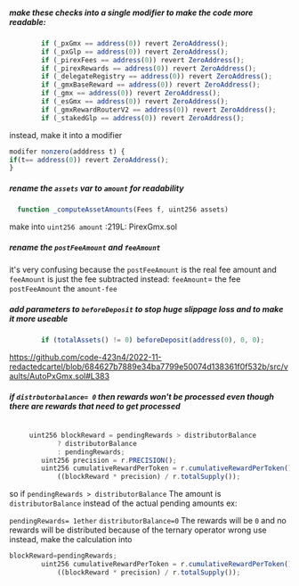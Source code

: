 ##### make  these checks into a single  modifier to make the code more readable:
```js
        if (_pxGmx == address(0)) revert ZeroAddress();
        if (_pxGlp == address(0)) revert ZeroAddress();
        if (_pirexFees == address(0)) revert ZeroAddress();
        if (_pirexRewards == address(0)) revert ZeroAddress();
        if (_delegateRegistry == address(0)) revert ZeroAddress();
        if (_gmxBaseReward == address(0)) revert ZeroAddress();
        if (_gmx == address(0)) revert ZeroAddress();
        if (_esGmx == address(0)) revert ZeroAddress();
        if (_gmxRewardRouterV2 == address(0)) revert ZeroAddress();
        if (_stakedGlp == address(0)) revert ZeroAddress();
```
instead, make it into a modifier 
```js
modifer nonzero(adddress t) {
if(t== address(0)) revert ZeroAddress();
}
```
##### rename  the `assets` var to `amount` for readability 
```js
  function _computeAssetAmounts(Fees f, uint256 assets)
```
make into `uint256 amount`
:219L: PirexGmx.sol
##### rename the `postFeeAmount` and `feeAmount`
it's very confusing because  the `postFeeAmount` is the real fee amount and `feeAmount`  is just the fee  subtracted
instead:
`feeAmount`= the fee
`postFeeAmount` the `amount-fee`
#####  add parameters to `beforeDeposit` to stop huge slippage loss and to make it more useable 
```js
        if (totalAssets() != 0) beforeDeposit(address(0), 0, 0);

```
https://github.com/code-423n4/2022-11-redactedcartel/blob/684627b7889e34ba7799e50074d138361f0f532b/src/vaults/AutoPxGmx.sol#L383

#####   if `distrbutorbalance= 0`  then rewards won't be processed even though there are rewards that need to get processed

```js

     uint256 blockReward = pendingRewards > distributorBalance
            ? distributorBalance
            : pendingRewards;
        uint256 precision = r.PRECISION();
        uint256 cumulativeRewardPerToken = r.cumulativeRewardPerToken() +
            ((blockReward * precision) / r.totalSupply());
```
so if `pendingRewards > distributorBalance`  The amount is `distributorBalance` instead of  the actual pending amounts
ex:

`pendingRewards= 1ether` 
`distributorBalance=0`
The rewards will  be `0` and no rewards will be distributed   because  of the ternary operator wrong use
instead, make  the calculation into

```js
blockReward=pendingRewards;
        uint256 cumulativeRewardPerToken = r.cumulativeRewardPerToken() +
            ((blockReward * precision) / r.totalSupply());

```


